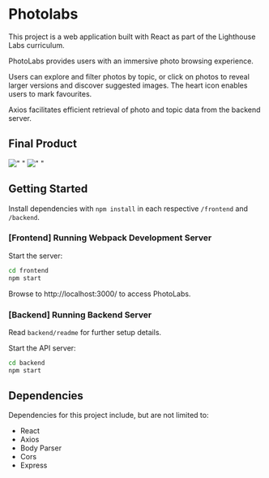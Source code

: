 # Photolabs

This project is a web application built with React as part of the Lighthouse Labs curriculum.

PhotoLabs provides users with an immersive photo browsing experience. 

Users can explore and filter photos by topic, or click on photos to reveal larger versions and discover suggested images. The heart icon enables users to mark favourites.

Axios facilitates efficient retrieval of photo and topic data from the backend server.

## Final Product
![" "](https://github.com/bavyn/photolabs-starter/blob/main/docs/photolabsMain.png?raw=true)
![" "](https://github.com/bavyn/photolabs-starter/blob/main/docs/photolabsModal.png?raw=true)

## Getting Started

Install dependencies with `npm install` in each respective `/frontend` and `/backend`.

### [Frontend] Running Webpack Development Server

Start the server:

```sh
cd frontend
npm start
```

Browse to http://localhost:3000/ to access PhotoLabs.


### [Backend] Running Backend Server

Read `backend/readme` for further setup details.

Start the API server:

```sh
cd backend
npm start
```

## Dependencies

Dependencies for this project include, but are not limited to:

- React
- Axios
- Body Parser
- Cors
- Express
